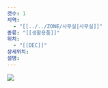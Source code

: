 ```yaml
---
갯수: 1
지역:
  - "[[../../ZONE/사무실|사무실]]"
종류: "[[생활용품]]"
위치:
  - "[[DEC]]"
상세위치: 
설명:
---
```

![](http://192.168.50.22/devices/250222_IMG_0032.jpeg)